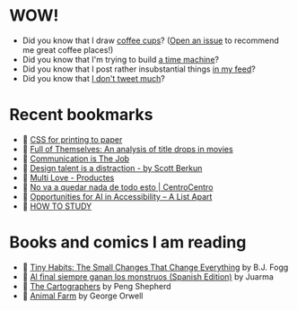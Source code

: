 # WOW!

- Did you know that I draw [coffee cups](https://papercups.mamuso.net/)? ([Open an issue](https://github.com/mamuso/papercups/issues) to recommend me great coffee places!)
- Did you know that I'm trying to build [a time machine](https://github.com/mamuso/fluxcapacitor)?
- Did you know that I post rather insubstantial things [in my feed](https://feed.mamuso.net/)?
- Did you know that [I don't tweet much](https://twitter.com/mamuso)?

# Recent bookmarks

- 👀 [CSS for printing to paper](https://voussoir.net/writing/css_for_printing)
- 👀 [Full of Themselves: An analysis of title drops in movies](https://www.titledrops.net/)
- 👀 [Communication is The Job](https://boz.com/articles/communication-is-the-job)
- 👀 [Design talent is a distraction - by Scott Berkun](https://whydesignishard.substack.com/p/design-talent-is-a-distraction)
- 👀 [Multi Love - Productes](https://multilove.es/productes/page/3)
- 👀 [No va a quedar nada de todo esto | CentroCentro](https://www.centrocentro.org/exposicion/no-va-quedar-nada-de-todo-esto)
- 👀 [Opportunities for AI in Accessibility – A List Apart](https://alistapart.com/article/opportunities-for-ai-in-accessibility/)
- 👀 [HOW TO STUDY](https://cse.buffalo.edu/~rapaport/howtostudy.html)


# Books and comics I am reading

- 📘 [Tiny Habits: The Small Changes That Change Everything](https://www.goodreads.com/book/show/43305818) by B.J.  Fogg
- 📘 [Al final siempre ganan los monstruos (Spanish Edition)](https://www.goodreads.com/book/show/58664090) by Juarma
- 📘 [The Cartographers](https://www.goodreads.com/book/show/56224531) by Peng Shepherd
- 📘 [Animal Farm](https://www.goodreads.com/book/show/8349198) by George Orwell

